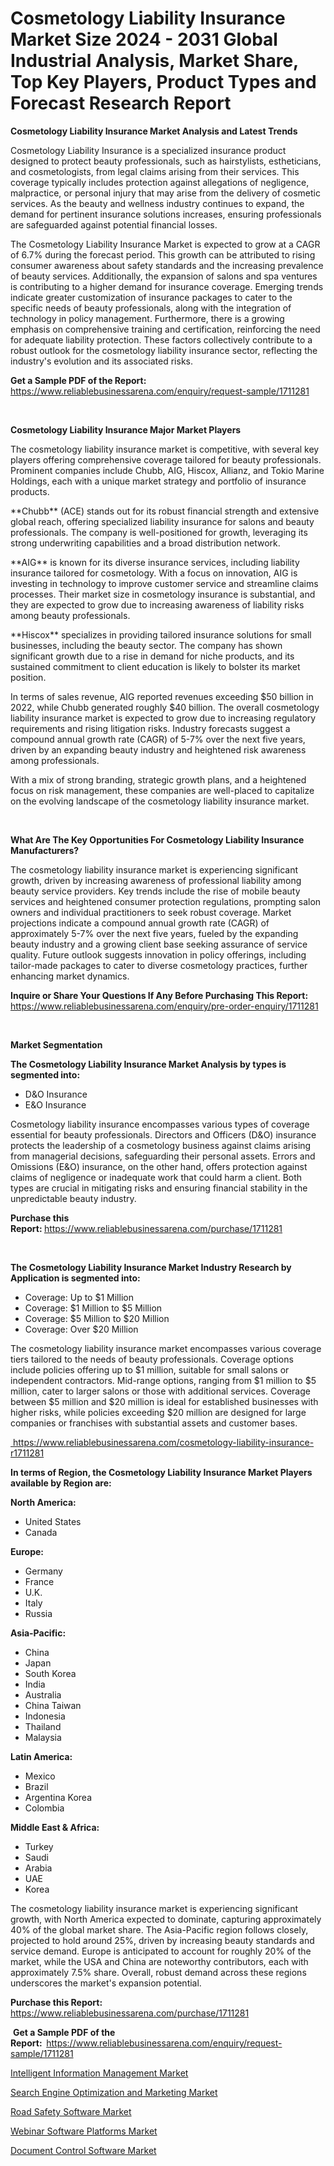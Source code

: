 <p><h1>Cosmetology Liability Insurance Market Size 2024 - 2031 Global Industrial Analysis, Market Share, Top Key Players, Product Types and Forecast Research Report</h1></p><p><strong>Cosmetology Liability Insurance Market Analysis and Latest Trends</strong></p>
<p><p>Cosmetology Liability Insurance is a specialized insurance product designed to protect beauty professionals, such as hairstylists, estheticians, and cosmetologists, from legal claims arising from their services. This coverage typically includes protection against allegations of negligence, malpractice, or personal injury that may arise from the delivery of cosmetic services. As the beauty and wellness industry continues to expand, the demand for pertinent insurance solutions increases, ensuring professionals are safeguarded against potential financial losses.</p><p>The Cosmetology Liability Insurance Market is expected to grow at a CAGR of 6.7% during the forecast period. This growth can be attributed to rising consumer awareness about safety standards and the increasing prevalence of beauty services. Additionally, the expansion of salons and spa ventures is contributing to a higher demand for insurance coverage. Emerging trends indicate greater customization of insurance packages to cater to the specific needs of beauty professionals, along with the integration of technology in policy management. Furthermore, there is a growing emphasis on comprehensive training and certification, reinforcing the need for adequate liability protection. These factors collectively contribute to a robust outlook for the cosmetology liability insurance sector, reflecting the industry's evolution and its associated risks.</p></p>
<p><strong>Get a Sample PDF of the Report:&nbsp;</strong> <a href="https://www.reliablebusinessarena.com/enquiry/request-sample/1711281?utm_campaign=1730&utm_medium=2&utm_source=Github&utm_content=ia&utm_term=22102024&utm_id=cosmetology-liability-insurance">https://www.reliablebusinessarena.com/enquiry/request-sample/1711281</a></p>
<p>&nbsp;</p>
<p><strong>Cosmetology Liability Insurance Major Market Players</strong></p>
<p><p>The cosmetology liability insurance market is competitive, with several key players offering comprehensive coverage tailored for beauty professionals. Prominent companies include Chubb, AIG, Hiscox, Allianz, and Tokio Marine Holdings, each with a unique market strategy and portfolio of insurance products.</p><p>**Chubb** (ACE) stands out for its robust financial strength and extensive global reach, offering specialized liability insurance for salons and beauty professionals. The company is well-positioned for growth, leveraging its strong underwriting capabilities and a broad distribution network.</p><p>**AIG** is known for its diverse insurance services, including liability insurance tailored for cosmetology. With a focus on innovation, AIG is investing in technology to improve customer service and streamline claims processes. Their market size in cosmetology insurance is substantial, and they are expected to grow due to increasing awareness of liability risks among beauty professionals.</p><p>**Hiscox** specializes in providing tailored insurance solutions for small businesses, including the beauty sector. The company has shown significant growth due to a rise in demand for niche products, and its sustained commitment to client education is likely to bolster its market position.</p><p>In terms of sales revenue, AIG reported revenues exceeding $50 billion in 2022, while Chubb generated roughly $40 billion. The overall cosmetology liability insurance market is expected to grow due to increasing regulatory requirements and rising litigation risks. Industry forecasts suggest a compound annual growth rate (CAGR) of 5-7% over the next five years, driven by an expanding beauty industry and heightened risk awareness among professionals.</p><p>With a mix of strong branding, strategic growth plans, and a heightened focus on risk management, these companies are well-placed to capitalize on the evolving landscape of the cosmetology liability insurance market.</p></p>
<p>&nbsp;</p>
<p><strong>What Are The Key Opportunities For Cosmetology Liability Insurance Manufacturers?</strong></p>
<p><p>The cosmetology liability insurance market is experiencing significant growth, driven by increasing awareness of professional liability among beauty service providers. Key trends include the rise of mobile beauty services and heightened consumer protection regulations, prompting salon owners and individual practitioners to seek robust coverage. Market projections indicate a compound annual growth rate (CAGR) of approximately 5-7% over the next five years, fueled by the expanding beauty industry and a growing client base seeking assurance of service quality. Future outlook suggests innovation in policy offerings, including tailor-made packages to cater to diverse cosmetology practices, further enhancing market dynamics.</p></p>
<p><strong>Inquire or Share Your Questions If Any Before Purchasing This Report:</strong> <a href="https://www.reliablebusinessarena.com/enquiry/pre-order-enquiry/1711281?utm_campaign=1730&utm_medium=2&utm_source=Github&utm_content=ia&utm_term=22102024&utm_id=cosmetology-liability-insurance">https://www.reliablebusinessarena.com/enquiry/pre-order-enquiry/1711281</a></p>
<p>&nbsp;</p>
<p><strong>Market Segmentation</strong></p>
<p><strong>The Cosmetology Liability Insurance Market Analysis by types is segmented into:</strong></p>
<p><ul><li>D&O Insurance</li><li>E&O Insurance</li></ul></p>
<p><p>Cosmetology liability insurance encompasses various types of coverage essential for beauty professionals. Directors and Officers (D&O) insurance protects the leadership of a cosmetology business against claims arising from managerial decisions, safeguarding their personal assets. Errors and Omissions (E&O) insurance, on the other hand, offers protection against claims of negligence or inadequate work that could harm a client. Both types are crucial in mitigating risks and ensuring financial stability in the unpredictable beauty industry.</p></p>
<p><strong>Purchase this Report:&nbsp;</strong><a href="https://www.reliablebusinessarena.com/purchase/1711281?utm_campaign=1730&utm_medium=2&utm_source=Github&utm_content=ia&utm_term=22102024&utm_id=cosmetology-liability-insurance">https://www.reliablebusinessarena.com/purchase/1711281</a></p>
<p>&nbsp;</p>
<p><strong>The Cosmetology Liability Insurance Market Industry Research by Application is segmented into:</strong></p>
<p><ul><li>Coverage: Up to $1 Million</li><li>Coverage: $1 Million to $5 Million</li><li>Coverage: $5 Million to $20 Million</li><li>Coverage: Over $20 Million</li></ul></p>
<p><p>The cosmetology liability insurance market encompasses various coverage tiers tailored to the needs of beauty professionals. Coverage options include policies offering up to $1 million, suitable for small salons or independent contractors. Mid-range options, ranging from $1 million to $5 million, cater to larger salons or those with additional services. Coverage between $5 million and $20 million is ideal for established businesses with higher risks, while policies exceeding $20 million are designed for large companies or franchises with substantial assets and customer bases.</p></p>
<p><a href="https://www.reliablebusinessarena.com/cosmetology-liability-insurance-r1711281?utm_campaign=1730&utm_medium=2&utm_source=Github&utm_content=ia&utm_term=22102024&utm_id=cosmetology-liability-insurance">&nbsp;https://www.reliablebusinessarena.com/cosmetology-liability-insurance-r1711281</a></p>
<p><strong>In terms of Region, the Cosmetology Liability Insurance Market Players available by Region are:</strong></p>
<p>
    <p> <strong> North America: </strong>
        <ul>
            <li>United States</li>
            <li>Canada</li>
        </ul>
        </p> 
    <p> <strong> Europe: </strong>
        <ul>
            <li>Germany</li>
            <li>France</li>
            <li>U.K.</li>
            <li>Italy</li>
            <li>Russia</li>
        </ul>
        </p> 
    <p> <strong> Asia-Pacific: </strong>
        <ul>
            <li>China</li>
            <li>Japan</li>
            <li>South Korea</li>
            <li>India</li>
            <li>Australia</li>
            <li>China Taiwan</li>
            <li>Indonesia</li>
            <li>Thailand</li>
            <li>Malaysia</li>
        </ul>
        </p> 
    <p> <strong> Latin America: </strong>
        <ul>
            <li>Mexico</li>
            <li>Brazil</li>
            <li>Argentina Korea</li>
            <li>Colombia</li>
        </ul>
        </p> 
    <p> <strong> Middle East & Africa: </strong>
        <ul>
            <li>Turkey</li>
            <li>Saudi</li>
            <li>Arabia</li>
            <li>UAE</li>
            <li>Korea</li>
        </ul>
    </p>
    </p>
<p><p>The cosmetology liability insurance market is experiencing significant growth, with North America expected to dominate, capturing approximately 40% of the global market share. The Asia-Pacific region follows closely, projected to hold around 25%, driven by increasing beauty standards and service demand. Europe is anticipated to account for roughly 20% of the market, while the USA and China are noteworthy contributors, each with approximately 7.5% share. Overall, robust demand across these regions underscores the market's expansion potential.</p></p>
<p><strong>Purchase this Report: </strong><a href="https://www.reliablebusinessarena.com/purchase/1711281?utm_campaign=1730&utm_medium=2&utm_source=Github&utm_content=ia&utm_term=22102024&utm_id=cosmetology-liability-insurance">https://www.reliablebusinessarena.com/purchase/1711281</a></p>
<p>&nbsp;<strong>Get a Sample PDF of the Report:&nbsp;&nbsp;</strong><a href="https://www.reliablebusinessarena.com/enquiry/request-sample/1711281?utm_campaign=1730&utm_medium=2&utm_source=Github&utm_content=ia&utm_term=22102024&utm_id=cosmetology-liability-insurance">https://www.reliablebusinessarena.com/enquiry/request-sample/1711281</a></p>
<p><strong></strong></p>
<p><p><a href="https://www.linkedin.com/pulse/intelligent-information-management-market-outlook-current-9rtwc?utm_campaign=1730&utm_medium=2&utm_source=Github&utm_content=ia&utm_term=22102024&utm_id=cosmetology-liability-insurance">Intelligent Information Management Market</a></p><p><a href="https://www.linkedin.com/pulse/evaluating-search-engine-optimization-marketing-market-k30ee?utm_campaign=1730&utm_medium=2&utm_source=Github&utm_content=ia&utm_term=22102024&utm_id=cosmetology-liability-insurance">Search Engine Optimization and Marketing Market</a></p><p><a href="https://www.linkedin.com/pulse/global-road-safety-software-market-analysis-key-trends-0luje?utm_campaign=1730&utm_medium=2&utm_source=Github&utm_content=ia&utm_term=22102024&utm_id=cosmetology-liability-insurance">Road Safety Software Market</a></p><p><a href="https://www.linkedin.com/pulse/sustainability-trends-webinar-software-platforms-industry-kqoyc?utm_campaign=1730&utm_medium=2&utm_source=Github&utm_content=ia&utm_term=22102024&utm_id=cosmetology-liability-insurance">Webinar Software Platforms Market</a></p><p><a href="https://www.linkedin.com/pulse/document-control-software-market-research-report-exploring-fzmrc?utm_campaign=1730&utm_medium=2&utm_source=Github&utm_content=ia&utm_term=22102024&utm_id=cosmetology-liability-insurance">Document Control Software Market</a></p></p>